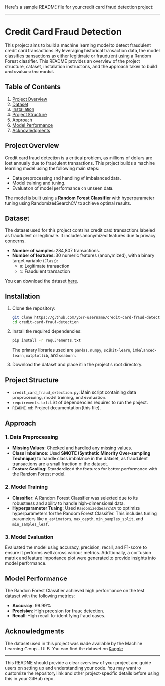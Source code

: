 Here's a sample README file for your credit card fraud detection project:

---

# Credit Card Fraud Detection

This project aims to build a machine learning model to detect fraudulent credit card transactions. By leveraging historical transaction data, the model classifies transactions as either legitimate or fraudulent using a Random Forest classifier. This README provides an overview of the project structure, dataset, installation instructions, and the approach taken to build and evaluate the model.

## Table of Contents
1. [Project Overview](#project-overview)
2. [Dataset](#dataset)
3. [Installation](#installation)
4. [Project Structure](#project-structure)
5. [Approach](#approach)
6. [Model Performance](#model-performance)
7. [Acknowledgments](#acknowledgments)

## Project Overview
Credit card fraud detection is a critical problem, as millions of dollars are lost annually due to fraudulent transactions. This project builds a machine learning model using the following main steps:
- Data preprocessing and handling of imbalanced data.
- Model training and tuning.
- Evaluation of model performance on unseen data.

The model is built using a **Random Forest Classifier** with hyperparameter tuning using RandomizedSearchCV to achieve optimal results.

## Dataset
The dataset used for this project contains credit card transactions labeled as fraudulent or legitimate. It includes anonymized features due to privacy concerns.

- **Number of samples**: 284,807 transactions.
- **Number of features**: 30 numeric features (anonymized), with a binary target variable (`Class`):
  - `0`: Legitimate transaction
  - `1`: Fraudulent transaction

You can download the dataset [here](https://www.kaggle.com/mlg-ulb/creditcardfraud).

## Installation
1. Clone the repository:
   ```bash
   git clone https://github.com/your-username/credit-card-fraud-detection.git
   cd credit-card-fraud-detection
   ```

2. Install the required dependencies:
   ```bash
   pip install -r requirements.txt
   ```
   The primary libraries used are `pandas`, `numpy`, `scikit-learn`, `imbalanced-learn`, `matplotlib`, and `seaborn`.

3. Download the dataset and place it in the project's root directory.

## Project Structure
- `credit_card_fraud_detection.py`: Main script containing data preprocessing, model training, and evaluation.
- `requirements.txt`: List of dependencies required to run the project.
- `README.md`: Project documentation (this file).

## Approach
### 1. Data Preprocessing
- **Missing Values**: Checked and handled any missing values.
- **Class Imbalance**: Used **SMOTE (Synthetic Minority Over-sampling Technique)** to handle class imbalance in the dataset, as fraudulent transactions are a small fraction of the dataset.
- **Feature Scaling**: Standardized the features for better performance with the Random Forest model.

### 2. Model Training
- **Classifier**: A Random Forest Classifier was selected due to its robustness and ability to handle high-dimensional data.
- **Hyperparameter Tuning**: Used `RandomizedSearchCV` to optimize hyperparameters for the Random Forest Classifier. This includes tuning parameters like `n_estimators`, `max_depth`, `min_samples_split`, and `min_samples_leaf`.

### 3. Model Evaluation
Evaluated the model using accuracy, precision, recall, and F1-score to ensure it performs well across various metrics. Additionally, a confusion matrix and feature importance plot were generated to provide insights into model performance.

## Model Performance
The Random Forest Classifier achieved high performance on the test dataset with the following metrics:
- **Accuracy**: 99.99%
- **Precision**: High precision for fraud detection.
- **Recall**: High recall for identifying fraud cases.

## Acknowledgments
The dataset used in this project was made available by the Machine Learning Group - ULB. You can find the dataset on [Kaggle](https://www.kaggle.com/mlg-ulb/creditcardfraud).

---

This README should provide a clear overview of your project and guide users on setting up and understanding your code. You may want to customize the repository link and other project-specific details before using this in your GitHub repo.
